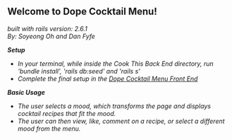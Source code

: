 <h2>Welcome to Dope Cocktail Menu!</h2>

<em>built with rails version: 2.6.1<em>\
By: Soyeong Oh and Dan Fyfe

**Setup**
- In your terminal, while inside the Cook This Back End directory, run 'bundle install', 'rails db:seed' and 'rails s'
- Complete the final setup in the [Dope Cocktail Menu Front End](https://github.com/danfyfe/DopeCocktailMenu_FrontEnd)

**Basic Usage**
- The user selects a mood, which transforms the page and displays cocktail recipes that fit the mood.
- The user can then view, like, comment on a recipe, or select a different mood from the menu.


